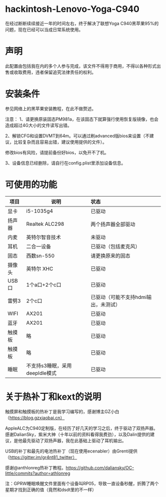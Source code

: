 # hackintosh-Lenovo-Yoga-C940
在经过断断续续接近一年的时间左右，终于解决了联想Yoga C940黑苹果95%的问题，现在已经可以当成日常系统使用。

# 声明
此配置由包括我在内的多个人参与完成，该文件不得用于商用，不得以各种形式出售或收取费用，违者保留追究法律责任的权利。

# 安装条件
参见网络上的黑苹果安装教程，在此不做赘述。

注意：
 1、请更换原装固态PM981a，在该固态下就算强行使用恢复版镜像，也会造成超过4G大小的文件读写出错。

2、解锁CFG和设置DVMT到64m。可以通过刷advanced版bios来设置（不建议，比较复杂而且容易出错，建议使用提供的文件）。

修改bios有风险，请提前备份好bios，以免开不了机。

3、设备信息已经删除，请自行在config.plist里添加设备信息。

# 可使用的功能
| 项目   | 说明                     | 状态                           |
|--------|-------------------------------|:----------------------------------|
| 显卡 | i5-1035g4                | 已驱动                |
| 扬声器 | Realtek ALC298                | 两个扬声器全部驱动                |
| 内麦   | 英特尔智音技术                | 未驱动                            |
| 耳机   | 二合一设备                     | 已驱动（包括麦克风）                |
| 固态   | 西数sn-550                    | 请更换原来的固态                  |
| 摄像头 | 英特尔 XHC                    | 已驱动                            |
| USB口  | 1个a口+2个c口                 | 已驱动                            |
| 雷劈3  | 2个c口                        | 已驱动（可能不支持hdmi输出，未测试） |
| WIFI   | AX201                         | 已驱动                            |
| 蓝牙   | AX201                         | 已驱动                            |
| 触摸板 | 略                            | 已驱动                            |
| 触摸板 | 略                            | 已驱动                            |
| 睡眠   | 不支持s3睡眠，采用deepIdle模式 | 已驱动                            |


# 关于热补丁和kext的说明

触摸屏和触摸板的热补丁是我学习编写的，感谢博主GZ小白（https://blog.gzxiaobai.cn）

AppleALC为C940定制版，在经历了好几天的学习之后，终于驱动了双扬声器。感谢DalianSky，紫米大神（十年以前的资料看得我费劲），以及Dalin提供的建议，是他最先驱动了双扬声器，我在此基础上驱动了耳机输出。

USB的补丁和最先的电池热补丁（现在使用ecenabler）由Grenti提供（https://gitter.im/gr4nt81_twitter）

感谢@anthlonreg热补丁教程。https://github.com/daliansky/OC-little/commits?author=athlonreg

注：GPRW睡眠唤醒文件里面有个设备叫RP05，导致一直设备秒醒，折腾了两个星期才找到正确的值（竟然和dsdt里的不一样）





